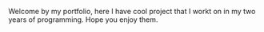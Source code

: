 Welcome by my portfolio, here I have cool project that I workt on in my two years of programming. Hope you enjoy them.
